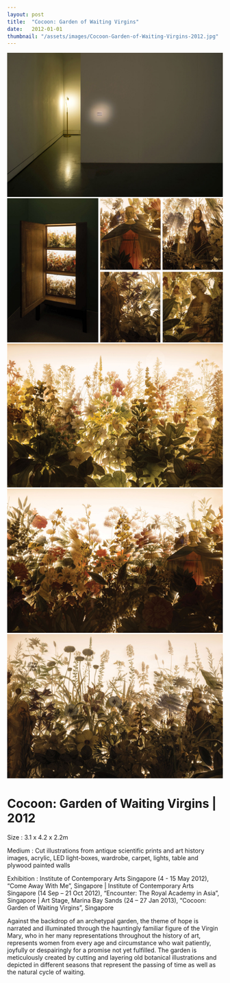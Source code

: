 ```yaml
---
layout: post
title:  "Cocoon: Garden of Waiting Virgins"
date:   2012-01-01
thumbnail: "/assets/images/Cocoon-Garden-of-Waiting-Virgins-2012.jpg"
---
```


![My image Name](/assets/images/Cocoon-Garden-of-Waiting-Virgins_01.jpg)
![My image Name](/assets/images/Cocoon-Garden-of-Waiting-Virgins_02.jpg)
![My image Name](/assets/images/Cocoon-Garden-of-Waiting-Virgins_03.jpg)
![My image Name](/assets/images/Cocoon-Garden-of-Waiting-Virgins_04.jpg)
![My image Name](/assets/images/Cocoon-Garden-of-Waiting-Virgins_05.jpg)

# Cocoon: Garden of Waiting Virgins | 2012

Size
: 3.1 x 4.2 x 2.2m

Medium
: Cut illustrations from antique scientific prints and art history images, acrylic, LED light-boxes, wardrobe, carpet, lights, table and plywood painted walls

Exhibition
: Institute of Contemporary Arts Singapore (4 - 15 May 2012), “Come Away With Me”, Singapore
| Institute of Contemporary Arts Singapore (14 Sep – 21 Oct 2012), “Encounter: The Royal Academy in Asia”, Singapore
| Art Stage, Marina Bay Sands (24 – 27 Jan 2013), “Cocoon: Garden of Waiting Virgins”, Singapore

Against the backdrop of an archetypal garden, the theme of hope is narrated and illuminated through the hauntingly familiar figure of the Virgin Mary, who in her many representations throughout the history of art, represents women from every age and circumstance who wait patiently, joyfully or despairingly for a promise not yet fulfilled.  The garden is meticulously created by cutting and layering old botanical illustrations and depicted in different seasons that represent the passing of time as well as the natural cycle of waiting.